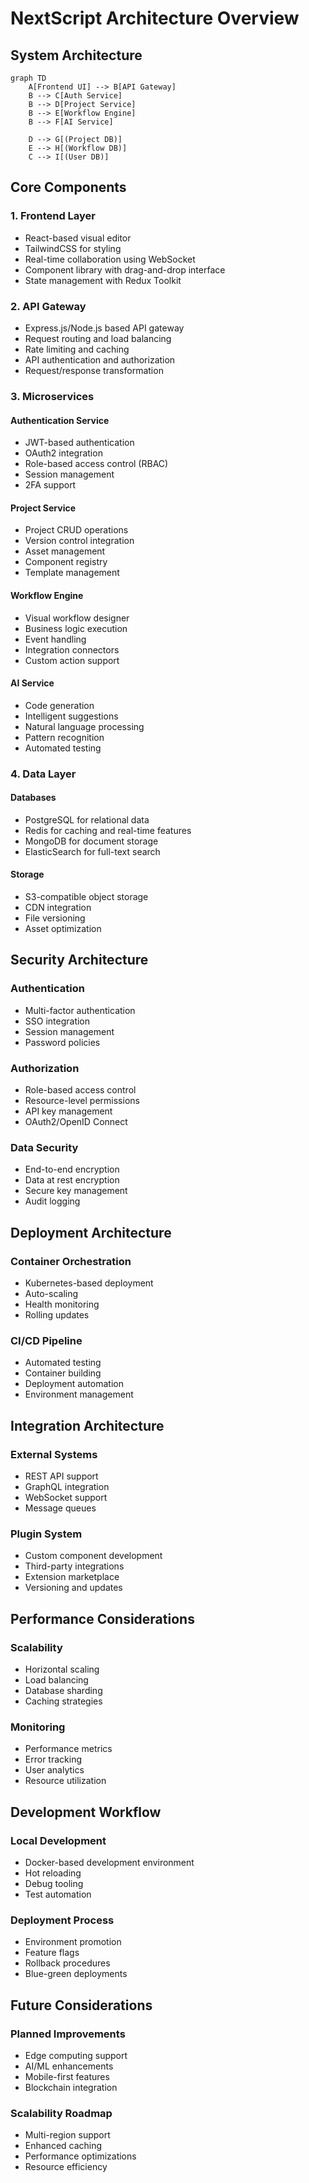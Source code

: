 # NextScript Architecture Overview

## System Architecture

```mermaid
graph TD
    A[Frontend UI] --> B[API Gateway]
    B --> C[Auth Service]
    B --> D[Project Service]
    B --> E[Workflow Engine]
    B --> F[AI Service]
    
    D --> G[(Project DB)]
    E --> H[(Workflow DB)]
    C --> I[(User DB)]
```

## Core Components

### 1. Frontend Layer
- React-based visual editor
- TailwindCSS for styling
- Real-time collaboration using WebSocket
- Component library with drag-and-drop interface
- State management with Redux Toolkit

### 2. API Gateway
- Express.js/Node.js based API gateway
- Request routing and load balancing
- Rate limiting and caching
- API authentication and authorization
- Request/response transformation

### 3. Microservices

#### Authentication Service
- JWT-based authentication
- OAuth2 integration
- Role-based access control (RBAC)
- Session management
- 2FA support

#### Project Service
- Project CRUD operations
- Version control integration
- Asset management
- Component registry
- Template management

#### Workflow Engine
- Visual workflow designer
- Business logic execution
- Event handling
- Integration connectors
- Custom action support

#### AI Service
- Code generation
- Intelligent suggestions
- Natural language processing
- Pattern recognition
- Automated testing

### 4. Data Layer

#### Databases
- PostgreSQL for relational data
- Redis for caching and real-time features
- MongoDB for document storage
- ElasticSearch for full-text search

#### Storage
- S3-compatible object storage
- CDN integration
- File versioning
- Asset optimization

## Security Architecture

### Authentication
- Multi-factor authentication
- SSO integration
- Session management
- Password policies

### Authorization
- Role-based access control
- Resource-level permissions
- API key management
- OAuth2/OpenID Connect

### Data Security
- End-to-end encryption
- Data at rest encryption
- Secure key management
- Audit logging

## Deployment Architecture

### Container Orchestration
- Kubernetes-based deployment
- Auto-scaling
- Health monitoring
- Rolling updates

### CI/CD Pipeline
- Automated testing
- Container building
- Deployment automation
- Environment management

## Integration Architecture

### External Systems
- REST API support
- GraphQL integration
- WebSocket support
- Message queues

### Plugin System
- Custom component development
- Third-party integrations
- Extension marketplace
- Versioning and updates

## Performance Considerations

### Scalability
- Horizontal scaling
- Load balancing
- Database sharding
- Caching strategies

### Monitoring
- Performance metrics
- Error tracking
- User analytics
- Resource utilization

## Development Workflow

### Local Development
- Docker-based development environment
- Hot reloading
- Debug tooling
- Test automation

### Deployment Process
- Environment promotion
- Feature flags
- Rollback procedures
- Blue-green deployments

## Future Considerations

### Planned Improvements
- Edge computing support
- AI/ML enhancements
- Mobile-first features
- Blockchain integration

### Scalability Roadmap
- Multi-region support
- Enhanced caching
- Performance optimizations
- Resource efficiency
